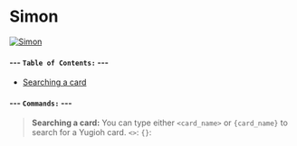# Simon

[![Simon](http://i.imgur.com/OPU9N1O.png)](https://nodesource.com/products/nsolid)

#### --- **`Table of Contents:`** ---
- [Searching a card](#Commands:)

#### --- **`Commands:`** ---
>**Searching a card:**
You can type either `<card_name>` or `{card_name}` to search for a Yugioh card.
`<>`:
`{}`:
